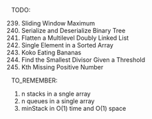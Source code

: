 TODO:

239. Sliding Window Maximum
297. Serialize and Deserialize Binary Tree
430. Flatten a Multilevel Doubly Linked List
540. Single Element in a Sorted Array
875. Koko Eating Bananas
1283. Find the Smallest Divisor Given a Threshold
1539. Kth Missing Positive Number

TO_REMEMBER:

1. n stacks in a sngle array
2. n queues in a single array
3. minStack in O(1) time and O(1) space